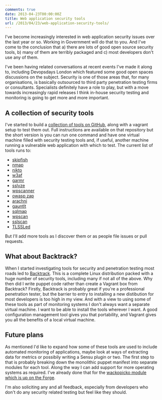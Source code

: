 ```yaml
---
comments: true
date: 2013-04-23T00:00:00Z
title: Web application security tools
url: /2013/04/23/web-application-security-tools/
---
```


I've become increasingly interested in web application security issues over the last year or so. Working in Government will do that to you. And I've come to the conclusion that a) there are lots of good open source security tools, b) many of them are terribly packaged and c) most developers don't use any of them.

I've been having related conversations at recent events I've made it along to, including Devopsdays London which featured some good open spaces discussions on the subject. Security is one of those areas that, for many organisations, is basically outsourced to third party penetration testing firms or consultants. Specialists definitely have a role to play, but with a move towards increasingly rapid releases I think in-house security testing and monitoring is going to get more and more important.

A collection of security tools
------------------------------

I've started to build a [collection of tools on GitHub](https://github.com/garethr/pentesting-playground), along with a vagrant setup to test them out. Full instructions are available on that repository but the short version is you can run one command and have one virtual machine filled with security testing tools and, if useful, another machine running a vulnerable web application with which to test. The current list of tools runs to:

-   [skipfish](http://code.google.com/p/skipfish/)
-   [nmap](http://nmap.org/)
-   [nikto](http://www.cirt.net/nikto2)
-   [w3af](http://w3af.org/)
-   [garmr](https://github.com/mozilla/Garmr)
-   [sslyze](https://github.com/iSECPartners/sslyze)
-   [wpscanner](https://github.com/metachris/wpscanner)
-   [owasp zap](https://www.owasp.org/index.php/OWASP_Zed_Attack_Proxy_Project)
-   [arachni](http://arachni-scanner.com/)
-   [gauntlt](https://github.com/gauntlt/gauntlt)
-   [sqlmap](http://sqlmap.org/)
-   [wpscan](http://wpscan.org/)
-   [sslscan](http://sourceforge.net/projects/sslscan/)
-   [TLSSLed](http://blog.taddong.com/2013/02/tlssled-v13.html)

But I'll add more tools as I discover them or as people file issues or pull requests.

What about Backtrack?
---------------------

When I started investigating tools for security and penetration testing most roads led to [Backtrack](http://www.backtrack-linux.org/). This is a complete Linux distribution packed with a huge number of security tools, including many if not all of the above. Why then did I write puppet code rather than create a Vagrant box from Backtrack? Firstly, Backtrack is probably great if you're a professional penetration tester, but the barrier to entry to installing a new distibution for most developers is too high in my view. And with a view to using some of these tools as part of monitoring systems I don't always want a separate virtual machine. I want to be able to install the tools wherever I want. A good configuration management tool gives you that portability, and Vagrant gives you all the benefits of a local virtual machine.

Future plans
------------

As mentioned I'd like to expand how some of these tools are used to include automated monitoring of applications, maybe look at ways of extracting data for metrics or possibily writing a Sensu plugin or two. The first step to that is probably breaking down the monolithic puppet manifest into separate modules for each tool. Along the way I can add support for more operating systems as required. I've already done that for the [wackopicko module which is up on the Forge](http://forge.puppetlabs.com/garethr/wackopicko).

I'm also soliciting any and all feedback, especially from developers who don't do any security related testing but feel like they should.
